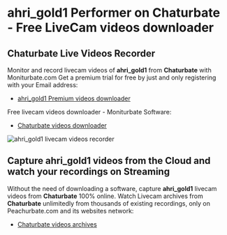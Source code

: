 # ahri_gold1 Performer on Chaturbate - Free LiveCam videos downloader

## Chaturbate Live Videos Recorder

Monitor and record livecam videos of **ahri_gold1** from **Chaturbate** with Moniturbate.com
Get a premium trial for free by just and only registering with your Email address:
* [ahri_gold1 Premium videos downloader](https://moniturbate.com/request-demo-licence-key.html)

Free livecam videos downloader - Moniturbate Software:
* [Chaturbate videos downloader](https://moniturbate.com/moniturbate-download-software.html)

![ahri_gold1 livecam videos recorder](https://peachurnet.com/templates/moniturbate-software.png)


## Capture ahri_gold1 videos from the Cloud and watch your recordings on Streaming

Without the need of downloading a software, capture **ahri_gold1** livecam videos from **Chaturbate** 100% online.
Watch Livecam archives from **Chaturbate** unlimitedly from thousands of existing recordings, only on Peachurbate.com and its websites network:
* [Chaturbate videos archives](https://peachurnet.com/)